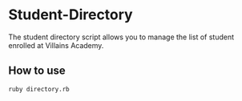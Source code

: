 # Student-Directory #

The student directory script allows you to manage the list of student enrolled at Villains Academy.

## How to use ##

```shell
ruby directory.rb
```
